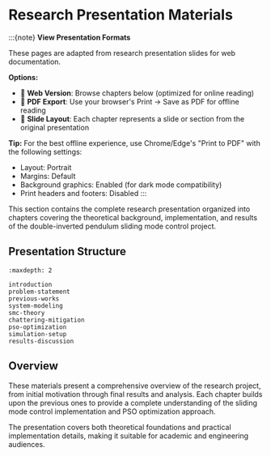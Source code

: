 # Research Presentation Materials

:::{note}
**View Presentation Formats**

These pages are adapted from research presentation slides for web documentation.

**Options:**
- 📖 **Web Version**: Browse chapters below (optimized for online reading)
- 📄 **PDF Export**: Use your browser's Print → Save as PDF for offline reading
- 🎨 **Slide Layout**: Each chapter represents a slide or section from the original presentation

**Tip:** For the best offline experience, use Chrome/Edge's "Print to PDF" with the following settings:
- Layout: Portrait
- Margins: Default
- Background graphics: Enabled (for dark mode compatibility)
- Print headers and footers: Disabled
:::

This section contains the complete research presentation organized into chapters covering the theoretical background, implementation, and results of the double-inverted pendulum sliding mode control project.

## Presentation Structure

```{toctree}
:maxdepth: 2

introduction
problem-statement
previous-works
system-modeling
smc-theory
chattering-mitigation
pso-optimization
simulation-setup
results-discussion
```

## Overview

These materials present a comprehensive overview of the research project, from initial motivation through final results and analysis. Each chapter builds upon the previous ones to provide a complete understanding of the sliding mode control implementation and PSO optimization approach.

The presentation covers both theoretical foundations and practical implementation details, making it suitable for academic and engineering audiences.

